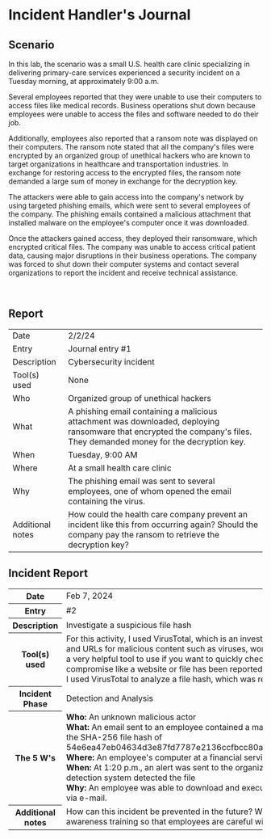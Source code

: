 <h1>Incident Handler's Journal</h1>


<h2>Scenario</h2>
In this lab, the scenario was a small U.S. health care clinic specializing in delivering primary-care services experienced a security incident on a Tuesday morning, at approximately 9:00 a.m. 

Several employees reported that they were unable to use their computers to access files like medical records. Business operations shut down because employees were unable to access the files and software needed to do their job.


Additionally, employees also reported that a ransom note was displayed on their computers. The ransom note stated that all the company's files were encrypted by an organized group of unethical hackers who are known to target organizations in healthcare and transportation industries. In exchange for restoring access to the encrypted files, the ransom note demanded a large sum of money in exchange for the decryption key. 


The attackers were able to gain access into the company's network by using targeted phishing emails, which were sent to several employees of the company. The phishing emails contained a malicious attachment that installed malware on the employee's computer once it was downloaded.


Once the attackers gained access, they deployed their ransomware, which encrypted critical files. The company was unable to access critical patient data, causing major disruptions in their business operations. The company was forced to shut down their computer systems and contact several organizations to report the incident and receive technical assistance.

<br />


<h2>Report</h2>
<table>
  <tr>
    <td>Date</td>
    <td>2/2/24</td>
  </tr>
  <tr>
    <td>Entry</td>
    <td>Journal entry #1</td>
  </tr>
  <tr>
    <td>Description</td>
    <td>Cybersecurity incident</td>
  </tr>
  <tr>
    <td>Tool(s) used</td>
    <td>None</td>
  </tr>
  <tr>
    <td>Who</td>
    <td>Organized group of unethical hackers</td>
  </tr>
  <tr>
    <td>What</td>
    <td>A phishing email containing a malicious attachment was downloaded, deploying ransomware that encrypted the company's files. They demanded money for the decryption key.</td>
  </tr>
  <tr>
    <td>When</td>
    <td>Tuesday, 9:00 AM</td>
  </tr>
  <tr>
    <td>Where</td>
    <td>At a small health care clinic</td>
  </tr>
  <tr>
    <td>Why</td>
    <td>The phishing email was sent to several employees, one of whom opened the email containing the virus.</td>
  </tr>
  <tr>
    <td>Additional notes</td>
    <td>How could the health care company prevent an incident like this from occurring again? Should the company pay the ransom to retrieve the decryption key?</td>
  </tr>
</table>

<!DOCTYPE html>
<html lang="en">
<head>
<meta charset="UTF-8">
<meta name="viewport" content="width=device-width, initial-scale=1.0">
<title>Incident Report</title>
<style>
table {
  width: 100%;
  border-collapse: collapse;
}

table, th, td {
  border: 1px solid black;
  padding: 8px;
  text-align: left;
}

th {
  background-color: #f2f2f2;
}
</style>
</head>
<body>

<h2>Incident Report</h2>

<table>
  <tr>
    <th>Date</th>
    <td>Feb 7, 2024</td>
  </tr>
  <tr>
    <th>Entry</th>
    <td>#2</td>
  </tr>
  <tr>
    <th>Description</th>
    <td>Investigate a suspicious file hash</td>
  </tr>
  <tr>
    <th>Tool(s) used</th>
    <td>For this activity, I used VirusTotal, which is an investigative tool that analyzes files and URLs for malicious content such as viruses, worms, and trojans. VirusTotal is a very helpful tool to use if you want to quickly check if an indicator of compromise like a website or file has been reported as malicious. For this activity, I used VirusTotal to analyze a file hash, which was reported as malicious.</td>
  </tr>
  <tr>
    <th>Incident Phase</th>
    <td>Detection and Analysis</td>
  </tr>
  <tr>
    <th>The 5 W's</th>
    <td>
      <b>Who:</b> An unknown malicious actor<br>
      <b>What:</b> An email sent to an employee contained a malicious file attachment with the SHA-256 file hash of 54e6ea47eb04634d3e87fd7787e2136ccfbcc80ade34f246a12cf93bab527f6b<br>
      <b>Where:</b> An employee's computer at a financial services company<br>
      <b>When:</b> At 1:20 p.m., an alert was sent to the organization's SOC after the intrusion detection system detected the file<br>
      <b>Why:</b> An employee was able to download and execute a malicious file attachment via e-mail.
    </td>
  </tr>
  <tr>
    <th>Additional notes</th>
    <td>How can this incident be prevented in the future? We consider improving security awareness training so that employees are careful with what they click on?</td>
  </tr>
</table>

</body>
</html>




